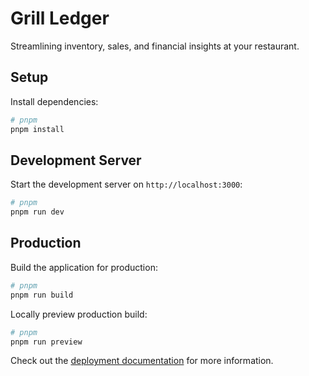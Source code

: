 # Grill Ledger

Streamlining inventory, sales, and financial insights at your restaurant.

## Setup

Install dependencies:

```bash
# pnpm
pnpm install
```

## Development Server

Start the development server on `http://localhost:3000`:

```bash
# pnpm
pnpm run dev
```

## Production

Build the application for production:

```bash
# pnpm
pnpm run build
```

Locally preview production build:

```bash
# pnpm
pnpm run preview
```

Check out the [deployment documentation](https://nuxt.com/docs/getting-started/deployment) for more information.
